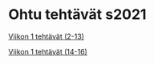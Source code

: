 # Ohtu tehtävät s2021

[Viikon 1 tehtävät (2-13)](https://github.com/yuzamonkey/ohtu-2021-viikko1)

[Viikon 1 tehtävät (14-16)](./koodi/viikko1)
